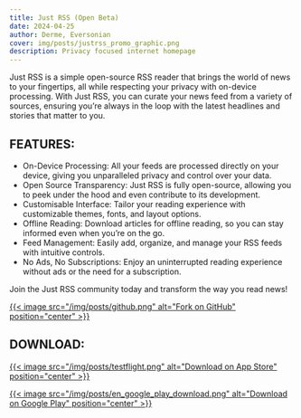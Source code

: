 ```yaml
---
title: Just RSS (Open Beta)
date: 2024-04-25
author: Derme, Eversonian
cover: img/posts/justrss_promo_graphic.png
description: Privacy focused internet homepage
---
```


Just RSS is a simple open-source RSS reader that brings the world of news to your fingertips, all while respecting your privacy with on-device processing. With Just RSS, you can curate your news feed from a variety of sources, ensuring you’re always in the loop with the latest headlines and stories that matter to you.

## FEATURES:

- On-Device Processing: All your feeds are processed directly on your device, giving you unparalleled privacy and control over your data.
- Open Source Transparency: Just RSS is fully open-source, allowing you to peek under the hood and even contribute to its development.
- Customisable Interface: Tailor your reading experience with customizable themes, fonts, and layout options.
- Offline Reading: Download articles for offline reading, so you can stay informed even when you’re on the go.
- Feed Management: Easily add, organize, and manage your RSS feeds with intuitive controls.
- No Ads, No Subscriptions: Enjoy an uninterrupted reading experience without ads or the need for a subscription.

Join the Just RSS community today and transform the way you read news!

[{{< image src="/img/posts/github.png" alt="Fork on GitHub" position="center" >}}](https://github.com/frostcube/just-rss)   

## DOWNLOAD:

[{{< image src="/img/posts/testflight.png" alt="Download on App Store" position="center" >}}](https://testflight.apple.com/join/WsfbPUH1)   

[{{< image src="/img/posts/en_google_play_download.png" alt="Download on Google Play" position="center" >}}](https://play.google.com/store/apps/details?id=com.frostcube.justrss)